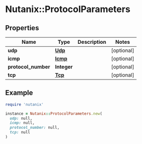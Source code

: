 # Nutanix::ProtocolParameters

## Properties

| Name | Type | Description | Notes |
| ---- | ---- | ----------- | ----- |
| **udp** | [**Udp**](Udp.md) |  | [optional] |
| **icmp** | [**Icmp**](Icmp.md) |  | [optional] |
| **protocol_number** | **Integer** |  | [optional] |
| **tcp** | [**Tcp**](Tcp.md) |  | [optional] |

## Example

```ruby
require 'nutanix'

instance = Nutanix::ProtocolParameters.new(
  udp: null,
  icmp: null,
  protocol_number: null,
  tcp: null
)
```

